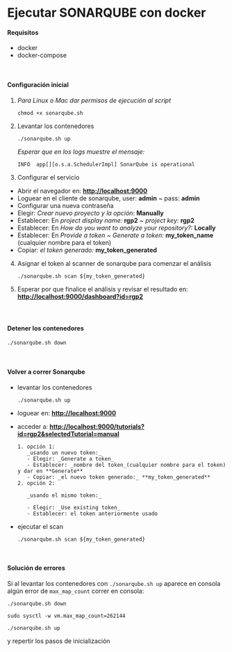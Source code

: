 # Ejecutar SONARQUBE con docker

#### Requisitos

- docker
- docker-compose

<br>

#### Configuración inicial

1. _Para Linux o Mac dar permisos de ejecución al script_

   ```
   chmod +x sonarqube.sh
   ```

2. Levantar los contenedores

   ```
   ./sonarqube.sh up
   ```

   _Esperar que en los logs muestre el mensaje:_

   ```
   INFO  app[][o.s.a.SchedulerImpl] SonarQube is operational
   ```

3. Configurar el servicio

- Abrir el navegador en: **<http://localhost:9000>**
- Loguear en el cliente de sonarqube, user: **admin** ~ pass: **admin**
- Configurar una nueva contraseña
- Elegir: _Crear nuevo proyecto y la opción_: **Manually**
- Establecer: En _project display name:_ **rgp2** ~ _project key:_ **rgp2**
- Establecer: En _How do you want to analyze your repository?:_ **Locally**
- Establecer: En _Provide a token ~ Generate a token:_ **my_token_name** (cualquier nombre para el token)
- Copiar: _el token generado:_ **my_token_generated**

4. Asignar el token al scanner de sonarqube para comenzar el análisis

   ```
   ./sonarqube.sh scan ${my_token_generated}
   ```

5. Esperar por que finalice el análisis y revisar el resultado en: **<http://localhost:9000/dashboard?id=rgp2>**

####

<br>

#### Detener los contenedores

```
./sonarqube.sh down
```

<br>

#### Volver a correr Sonarqube

- levantar los contenedores

  ```
  ./sonarqube.sh up
  ```

- loguear en: **<http://localhost:9000>**
- acceder a: **<http://localhost:9000/tutorials?id=rgp2&selectedTutorial=manual>**

  ```
  1. opción 1:
     _usando un nuevo token:_
     - Elegir: _Generate a token_
     - Establecer: _nombre del token_(cualquier nombre para el token) y dar en **Generate**
     - Copiar: _el nuevo token generado:_ **my_token_generated**
  2. opción 2:

     _usando el mismo token:_

     - Elegir: _Use existing token_
     - Establecer: el token anteriormente usado
- ejecutar el scan

  ```
  ./sonarqube.sh scan ${my_token_generated}
  ```

<br>

#### Solución de errores

Si al levantar los contenedores con `./sonarqube.sh up` aparece en consola algún error de `max_map_count` correr en consola:

```
./sonarqube.sh down

sudo sysctl -w vm.max_map_count=262144

./sonarqube.sh up
```

y repertir los pasos de inicialización
